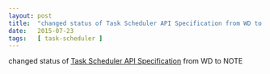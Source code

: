 ```yaml
---
layout: post
title:  "changed status of Task Scheduler API Specification from WD to NOTE"
date:   2015-07-23
tags:   [ task-scheduler ]
---
```


changed status of [Task Scheduler API Specification](/spec/task-scheduler) from WD to NOTE

